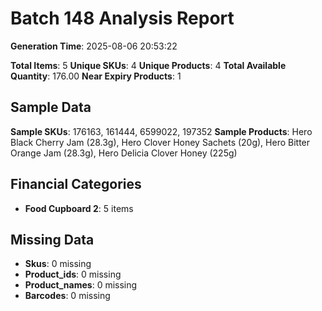 # Batch 148 Analysis Report

**Generation Time**: 2025-08-06 20:53:22

**Total Items**: 5
**Unique SKUs**: 4
**Unique Products**: 4
**Total Available Quantity**: 176.00
**Near Expiry Products**: 1

## Sample Data
**Sample SKUs**: 176163, 161444, 6599022, 197352
**Sample Products**: Hero Black Cherry Jam (28.3g), Hero Clover Honey Sachets (20g), Hero Bitter Orange Jam (28.3g), Hero Delicia Clover Honey (225g)

## Financial Categories
- **Food Cupboard 2**: 5 items

## Missing Data
- **Skus**: 0 missing
- **Product_ids**: 0 missing
- **Product_names**: 0 missing
- **Barcodes**: 0 missing
